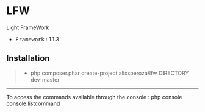 # LFW
Light FrameWork

 - <kbd>Framework</kbd> : 1.1.3

Installation
----------

> - php composer.phar create-project alixsperoza/lfw DIRECTORY dev-master

----------

To access the commands available through the console : php console console:listcommand